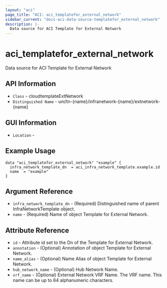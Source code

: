 ```yaml
---
layout: "aci"
page_title: "ACI: aci_templatefor_external_network"
sidebar_current: "docs-aci-data-source-templatefor_external_network"
description: |-
  Data source for ACI Template for External Network
---
```


# aci_templatefor_external_network #

Data source for ACI Template for External Network


## API Information ##

* `Class` - cloudtemplateExtNetwork
* `Distinguished Name` - uni/tn-{name}/infranetwork-{name}/extnetwork-{name}

## GUI Information ##

* `Location` - 



## Example Usage ##

```hcl
data "aci_templatefor_external_network" "example" {
  infra_network_template_dn  = aci_infra_network_template.example.id
  name  = "example"
}
```

## Argument Reference ##

* `infra_network_template_dn` - (Required) Distinguished name of parent InfraNetworkTemplate object.
* `name` - (Required) Name of object Template for External Network.

## Attribute Reference ##
* `id` - Attribute id set to the Dn of the Template for External Network.
* `annotation` - (Optional) Annotation of object Template for External Network.
* `name_alias` - (Optional) Name Alias of object Template for External Network.
* `hub_network_name` - (Optional) Hub Network Name. 
* `vrf_name` - (Optional) External Network VRF Name. The VRF name. This name can be up to 64 alphanumeric characters.
